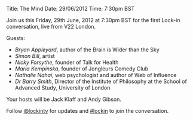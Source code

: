 Title: The Mind
Date: 29/06/2012
Time: 7:30pm BST

Join us this Friday, 29th June, 2012 at 7:30pm BST for the first Lock-in conversation, live from V22 London.

Guests:

* *Bryan Appleyard*, author of the Brain is Wider than the Sky
* *Simon Bill*, artist
* *Nicky Forsythe*, founder of Talk for Health
* *Maria Kempinska*, founder of Jongleurs Comedy Club
* *Nathalie Nahai*, web psychologist and author of Web of Influence
* *Dr Barry Smith*, Director of the Institute of Philosophy at the School of Advanced Study, University of London

Your hosts will be Jack Klaff and Andy Gibson.

Follow [@lockintv](https://twitter.com/lockintv) for updates and [#lockin](https://twitter.com/#!/search/%23lockin) to join the conversation.